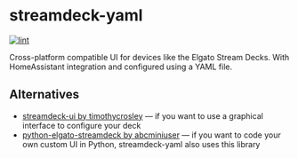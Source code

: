 streamdeck-yaml
===============

[![lint](https://github.com/rookies/streamdeck-yaml/actions/workflows/lint.yml/badge.svg)](https://github.com/rookies/streamdeck-yaml/actions/workflows/lint.yml)

Cross-platform compatible UI for devices like the Elgato Stream Decks. With HomeAssistant
integration and configured using a YAML file.

## Alternatives
* [streamdeck-ui by timothycrosley](https://github.com/timothycrosley/streamdeck-ui/) — if you
  want to use a graphical interface to configure your deck
* [python-elgato-streamdeck by abcminiuser](https://github.com/abcminiuser/python-elgato-streamdeck)
  — if you want to code your own custom UI in Python, streamdeck-yaml also uses this library
